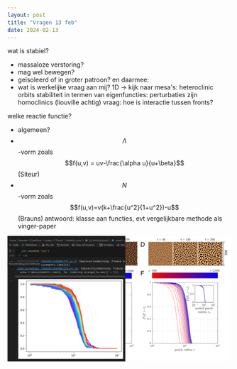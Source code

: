 ```yaml
---
layout: post
title: "Vragen 13 feb"
date: 2024-02-13
---
```

<style>
.math-container {
    max-width: 100%; /* Set a maximum width to prevent it from expanding the page */
    overflow-x: auto; /* Enable horizontal scrolling */
    white-space: nowrap; /* Prevent the text from wrapping */
}
</style>
wat is stabiel?
- massaloze verstoring?
- mag wel bewegen?
- geïsoleerd of in groter patroon?
en daarmee:
- wat is werkelijke vraag aan mij?
1D -> kijk naar mesa's: heteroclinic orbits
stabiliteit in termen van eigenfuncties: perturbaties zijn homoclinics (liouville achtig)
vraag: hoe is interactie tussen fronts? 

welke reactie functie? 
- algemeen?
- $$\Lambda$$-vorm zoals $$f(u,v) = uv-\frac{\alpha u}{u+\beta}$$ (Siteur)
- $$N$$-vorm zoals $$f(u,v)=v(k+\frac{u^2}{1+u^2})-u$$ (Brauns)
antwoord: klasse aan functies, evt vergelijkbare methode als vinger-paper



<img src="/assets/images/Pasted image 20240213101339.png" class="img-fluid rounded z-depth-1" alt="Pasted image 20240213101339.png">
